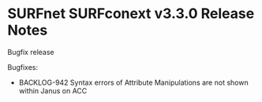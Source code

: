 # SURFnet SURFconext v3.3.0 Release Notes #

Bugfix release

Bugfixes:
* BACKLOG-942 Syntax errors of Attribute Manipulations are not shown within Janus on ACC